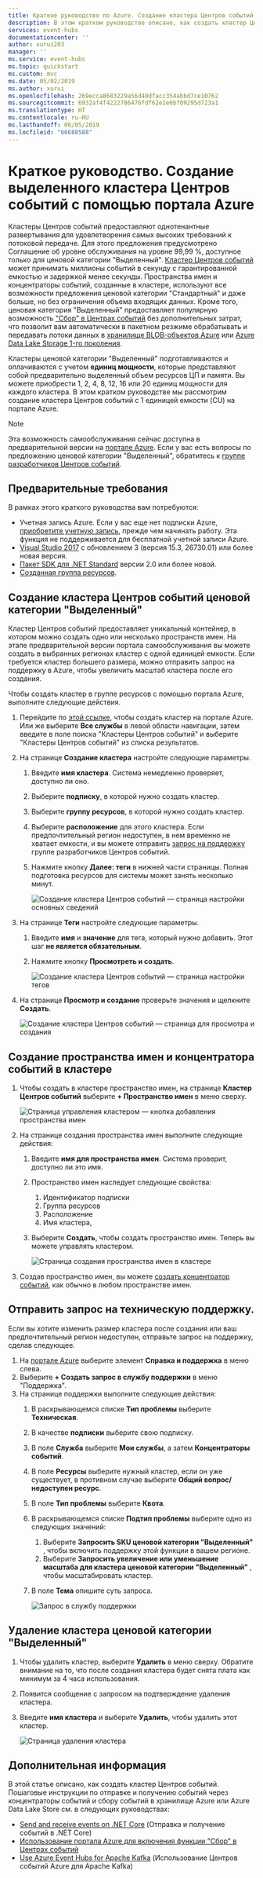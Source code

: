 ```yaml
---
title: Краткое руководство по Azure. Создание кластера Центров событий категории "Выделенный" с помощью портала Azure | Документация Майкрософт
description: В этом кратком руководстве описано, как создать кластер Центров событий Azure с помощью портала Azure.
services: event-hubs
documentationcenter: ''
author: xurui203
manager: ''
ms.service: event-hubs
ms.topic: quickstart
ms.custom: mvc
ms.date: 05/02/2019
ms.author: xurui
ms.openlocfilehash: 269ecca8683229a56d40dfacc354abbd7ce10762
ms.sourcegitcommit: 6932af4f4222786476fdf62e1e0bf09295d723a1
ms.translationtype: HT
ms.contentlocale: ru-RU
ms.lasthandoff: 06/05/2019
ms.locfileid: "66688588"
---
```

# <a name="quickstart-create-a-dedicated-event-hubs-cluster-using-azure-portal"></a>Краткое руководство. Создание выделенного кластера Центров событий с помощью портала Azure 
Кластеры Центров событий предоставляют однотенантные развертывания для удовлетворения самых высоких требований к потоковой передаче. Для этого предложения предусмотрено Соглашение об уровне обслуживания на уровне 99,99 %, доступное только для ценовой категории "Выделенный". [Кластер Центров событий](event-hubs-dedicated-overview.md) может принимать миллионы событий в секунду с гарантированной емкостью и задержкой менее секунды. Пространства имен и концентраторы событий, созданные в кластере, используют все возможности предложения ценовой категории "Стандартный" и даже больше, но без ограничения объема входящих данных. Кроме того, ценовая категория "Выделенный" предоставляет популярную возможность ["Сбор" в Центрах событий](event-hubs-capture-overview.md) без дополнительных затрат, что позволит вам автоматически в пакетном резжиме обрабатывать и передавать потоки данных в [хранилище BLOB-объектов Azure](../storage/blobs/storage-blobs-introduction.md) или [Azure Data Lake Storage 1-го поколения](../data-lake-store/data-lake-store-overview.md).

Кластеры ценовой категории "Выделенный" подготавливаются и оплачиваются с учетом **единиц мощности**, которые представляют собой предварительно выделенный объем ресурсов ЦП и памяти. Вы можете приобрести 1, 2, 4, 8, 12, 16 или 20 единиц мощности для каждого кластера. В этом кратком руководстве мы рассмотрим создание кластера Центров событий с 1 единицей емкости (CU) на портале Azure.

> [!NOTE]
> Эта возможность самообслуживания сейчас доступна в предварительной версии на [портале Azure](https://aka.ms/eventhubsclusterquickstart). Если у вас есть вопросы по предложению ценовой категории "Выделенный", обратитесь к [группе разработчиков Центров событий](mailto:askeventhubs@microsoft.com).


## <a name="prerequisites"></a>Предварительные требования
В рамках этого краткого руководства вам потребуются:

- Учетная запись Azure. Если у вас еще нет подписки Azure, [приобретите учетную запись](https://azure.microsoft.com/pricing/purchase-options/pay-as-you-go/), прежде чем начинать работу. Эта функция не поддерживается для бесплатной учетной записи Azure. 
- [Visual Studio 2017](https://visualstudio.microsoft.com/vs/) с обновлением 3 (версия 15.3, 26730.01) или более новая версия.
- [Пакет SDK для .NET Standard](https://dotnet.microsoft.com/download) версии 2.0 или более новой.
- [Созданная группа ресурсов](../event-hubs/event-hubs-create.md#create-a-resource-group).

## <a name="create-an-event-hubs-dedicated-cluster"></a>Создание кластера Центров событий ценовой категории "Выделенный"
Кластер Центров событий предоставляет уникальный контейнер, в котором можно создать одно или несколько пространств имен. На этапе предварительной версии портала самообслуживания вы можете создать в выбранных регионах кластер с одной единицей емкости. Если требуется кластер большего размера, можно отправить запрос на поддержку в Azure, чтобы увеличить масштаб кластера после его создания.

Чтобы создать кластер в группе ресурсов с помощью портала Azure, выполните следующие действия.

1. Перейдите по [этой ссылке](https://aka.ms/eventhubsclusterquickstart), чтобы создать кластер на портале Azure. Или же выберите **Все службы** в левой области навигации, затем введите в поле поиска "Кластеры Центров событий" и выберите "Кластеры Центров событий" из списка результатов.
2. На странице **Создание кластера** настройте следующие параметры.
    1. Введите **имя кластера**. Система немедленно проверяет, доступно ли оно.
    2. Выберите **подписку**, в которой нужно создать кластер.
    3. Выберите **группу ресурсов**, в которой нужно создать кластер.
    4. Выберите **расположение** для этого кластера. Если предпочтительный регион недоступен, в нем временно не хватает емкости, и вы можете отправить [запрос на поддержку](#submit-a-support-request) группе разработчиков Центров событий.
    5. Нажмите кнопку **Далее: теги** в нижней части страницы. Полная подготовка ресурсов для системы может занять несколько минут.

        ![Создание кластера Центров событий — страница настройки основных сведений](./media/event-hubs-dedicated-cluster-create-portal/create-event-hubs-clusters-basics-page.png)
3. На странице **Теги** настройте следующие параметры.
    1. Введите **имя** и **значение** для тега, который нужно добавить. Этот шаг **не является обязательным**.  
    2. Нажмите кнопку **Просмотреть и создать**.

        ![Создание кластера Центров событий — страница настройки тегов](./media/event-hubs-dedicated-cluster-create-portal/create-event-hubs-clusters-tags-page.png)
4. На странице **Просмотр и создание** проверьте значения и щелкните **Создать**. 

    ![Создание кластера Центров событий — страница для просмотра и создания](./media/event-hubs-dedicated-cluster-create-portal/create-event-hubs-clusters-review-create-page.png)

## <a name="create-a-namespace-and-event-hub-within-a-cluster"></a>Создание пространства имен и концентратора событий в кластере

1. Чтобы создать в кластере пространство имен, на странице **Кластер Центров событий** выберите **+ Пространство имен** в меню сверху.

    ![Страница управления кластером — кнопка добавления пространства имен](./media/event-hubs-dedicated-cluster-create-portal/cluster-management-page-add-namespace-button.png)
2. На странице создания пространства имен выполните следующие действия:
    1. Введите **имя для пространства имен**.  Система проверит, доступно ли это имя.
    2. Пространство имен наследует следующие свойства:
        1. Идентификатор подписки
        2. Группа ресурсов
        3. Расположение
        4. Имя кластера,
    3. Выберите **Создать**, чтобы создать пространство имен. Теперь вы можете управлять кластером.  

        ![Страница создания пространства имен в кластере](./media/event-hubs-dedicated-cluster-create-portal/create-namespace-cluster-page.png)
3. Создав пространство имен, вы можете [создать концентратор событий](event-hubs-create.md#create-an-event-hub), как обычно в любом пространстве имен. 


## <a name="submit-a-support-request"></a>Отправить запрос на техническую поддержку.

Если вы хотите изменить размер кластера после создания или ваш предпочтительный регион недоступен, отправьте запрос на поддержку, сделав следующее.

1. На [портале Azure](https://portal.azure.com) выберите элемент **Справка и поддержка** в меню слева.
2. Выберите **+ Создать запрос в службу поддержки** в меню "Поддержка".
3. На странице поддержки выполните следующие действия:
    1. В раскрывающемся списке **Тип проблемы** выберите **Техническая**.
    2. В качестве **подписки** выберите свою подписку.
    3. В поле **Служба** выберите **Мои службы**, а затем **Концентраторы событий**.
    4. В поле **Ресурсы** выберите нужный кластер, если он уже существует, в противном случае выберите **Общий вопрос/недоступен ресурс**.
    5. В поле **Тип проблемы** выберите **Квота**.
    6. В раскрывающемся списке **Подтип проблемы** выберите одно из следующих значений:
        1. Выберите **Запросить SKU ценовой категории "Выделенный"** , чтобы включить поддержку этой функции в вашем регионе.
        2. Выберите **Запросить увеличение или уменьшение масштаба для кластера ценовой категории "Выделенный"** , чтобы масштабировать кластер. 
    7. В поле **Тема** опишите суть запроса.

        ![Запрос в службу поддержки](./media/event-hubs-dedicated-cluster-create-portal/support-ticket.png)

 ## <a name="delete-a-dedicated-cluster"></a>Удаление кластера ценовой категории "Выделенный"
 
1. Чтобы удалить кластер, выберите **Удалить** в меню сверху. Обратите внимание на то, что после создания кластера будет снята плата как минимум за 4 часа использования. 
2. Появится сообщение с запросом на подтверждение удаления кластера.
3. Введите **имя кластера** и выберите **Удалить**, чтобы удалить этот кластер.

    ![Страница удаления кластера](./media/event-hubs-dedicated-cluster-create-portal/delete-cluster-page.png)


## <a name="next-steps"></a>Дополнительная информация
В этой статье описано, как создать кластер Центров событий. Пошаговые инструкции по отправке и получению событий через концентраторы событий и сбору событий в хранилище Azure или Azure Data Lake Store см. в следующих руководствах:

- [Send and receive events on .NET Core](event-hubs-dotnet-standard-getstarted-send.md) (Отправка и получение событий в .NET Core)
- [Использование портала Azure для включения функции "Сбор" в Центрах событий](event-hubs-capture-enable-through-portal.md)
- [Use Azure Event Hubs for Apache Kafka](event-hubs-for-kafka-ecosystem-overview.md) (Использование Центров событий Azure для Apache Kafka)
